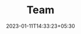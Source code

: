 ---
title: "Team"
date: 2023-01-11T14:33:23+05:30
draft: true
team:
    enabled: true
    members:
        - name: "Sana B"
          position: "Coordinator"
          url: "https://scitech-iith.netlify.app/images/electronica_coors/coor2.jpg"
        
        - name: "Varun"
          position: "Coordinator"
          url: "https://scitech-iith.netlify.app/images/electronica_coors/coor1.png"
        
        - name: "Adhith T"
          position: "Coordinator"
          url: "https://i.pinimg.com/originals/8b/6e/c6/8b6ec60427f9b17c1d9aaf4c415babe3.png"
        
        - name: "Adhith T"
          position: "Coordinator"
          url: "https://i.pinimg.com/originals/8b/6e/c6/8b6ec60427f9b17c1d9aaf4c415babe3.png"
        
        - name: "Adhith T"
          position: "Coordinator"
          url: "https://i.pinimg.com/originals/8b/6e/c6/8b6ec60427f9b17c1d9aaf4c415babe3.png"
        
        - name: "Adhith T"
          position: "Coordinator"
          url: "https://i.pinimg.com/originals/8b/6e/c6/8b6ec60427f9b17c1d9aaf4c415babe3.png"
---